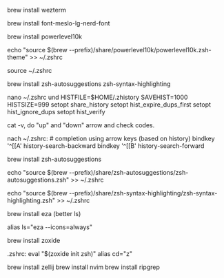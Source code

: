 brew install wezterm

brew install font-meslo-lg-nerd-font

brew install powerlevel10k

echo "source $(brew --prefix)/share/powerlevel10k/powerlevel10k.zsh-theme" >> ~/.zshrc

source ~/.zshrc

brew install zsh-autosuggestions zsh-syntax-highlighting

nano ~/.zshrc und 
	HISTFILE=$HOME/.zhistory
	SAVEHIST=1000
	HISTSIZE=999
	setopt share_history
	setopt hist_expire_dups_first
	setopt hist_ignore_dups
	setopt hist_verify

cat -v, do "up" and "down" arrow and check codes.

nach ~/.zshrc:
	# completion using arrow keys (based on history)
	bindkey '^[[A' history-search-backward
	bindkey '^[[B' history-search-forward

brew install zsh-autosuggestions

echo "source $(brew --prefix)/share/zsh-autosuggestions/zsh-autosuggestions.zsh" >> ~/.zshrc

echo "source $(brew --prefix)/share/zsh-syntax-highlighting/zsh-syntax-highlighting.zsh" >> ~/.zshrc

brew install eza (better ls)

alias ls="eza --icons=always"

brew install zoxide

.zshrc:
eval "$(zoxide init zsh)"
alias cd="z"

brew install zellij
brew install nvim
brew install ripgrep

